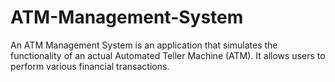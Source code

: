 # ATM-Management-System
An ATM Management System is an application that simulates the functionality of an actual Automated Teller Machine (ATM). It allows users to perform various financial transactions. 

